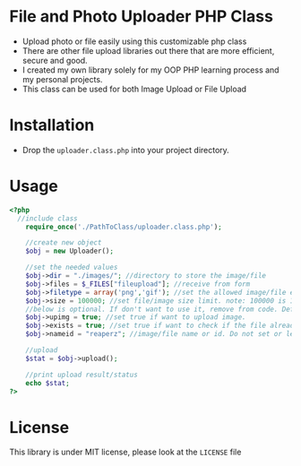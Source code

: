 # File and Photo Uploader PHP Class
- Upload photo or file easily using this customizable php class
- There are other file upload libraries out there that are more efficient, secure and good.
- I created my own library solely for my OOP PHP learning process and my personal projects.
- This class can be used for both Image Upload or File Upload

# Installation
- Drop the `uploader.class.php` into your project directory.

# Usage
```php
<?php
  //include class
	require_once('./PathToClass/uploader.class.php');

	//create new object
	$obj = new Uploader();

	//set the needed values
	$obj->dir = "./images/"; //directory to store the image/file
	$obj->files = $_FILES["fileupload"]; //receive from form
	$obj->filetype = array('png','gif'); //set the allowed image/file extensions
	$obj->size = 100000; //set file/image size limit. note: 100000 is 100KB
	//below is optional. If don't want to use it, remove from code. Default for upload image and exists is false, and null for filename
	$obj->upimg = true; //set true if want to upload image.
	$obj->exists = true; //set true if want to check if the file already exist, if exist, file will not upload.
	$obj->nameid = "reaperz"; //image/file name or id. Do not set or leave it null if want the original file name.

	//upload
	$stat = $obj->upload();

    //print upload result/status
    echo $stat;
?>

```
# License
This library is under MIT license, please look at the `LICENSE` file
